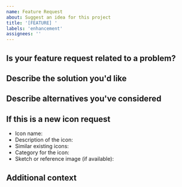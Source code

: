 ```yaml
---
name: Feature Request
about: Suggest an idea for this project
title: '[FEATURE] '
labels: 'enhancement'
assignees: ''
---
```


## Is your feature request related to a problem?

<!-- A clear and concise description of what the problem is. Ex. I'm always frustrated when [...] -->

## Describe the solution you'd like

<!-- A clear and concise description of what you want to happen -->

## Describe alternatives you've considered

<!-- A clear and concise description of any alternative solutions or features you've considered -->

## If this is a new icon request

<!-- Please provide the following information if applicable -->

- Icon name:
- Description of the icon:
- Similar existing icons:
- Category for the icon:
- Sketch or reference image (if available):

## Additional context

<!-- Add any other context or screenshots about the feature request here -->
